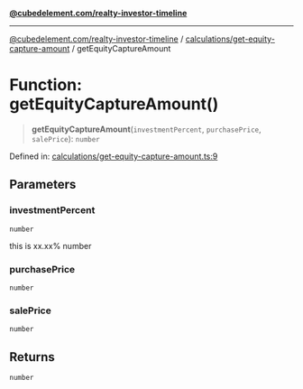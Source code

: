 [**@cubedelement.com/realty-investor-timeline**](../../../index.md)

---

[@cubedelement.com/realty-investor-timeline](../../../modules.md) / [calculations/get-equity-capture-amount](../index.md) / getEquityCaptureAmount

# Function: getEquityCaptureAmount()

> **getEquityCaptureAmount**(`investmentPercent`, `purchasePrice`, `salePrice`): `number`

Defined in: [calculations/get-equity-capture-amount.ts:9](https://github.com/kvernon/realty-investor-timeline/blob/604db9c08bd36b2a48c8b342796ed6cd0d1401e0/src/calculations/get-equity-capture-amount.ts#L9)

## Parameters

### investmentPercent

`number`

this is xx.xx% number

### purchasePrice

`number`

### salePrice

`number`

## Returns

`number`
